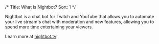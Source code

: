 /*
Title: What is Nightbot?
Sort: 1
*/

Nightbot is a chat bot for Twitch and YouTube that allows you to automate your live stream's chat with moderation and new features, allowing you to spend more time entertaining your viewers.

Learn more at [nightbot.tv](https://nightbot.tv)!
